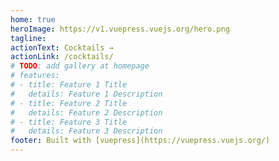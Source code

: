 ```yaml
---
home: true
heroImage: https://v1.vuepress.vuejs.org/hero.png
tagline:
actionText: Cocktails →
actionLink: /cocktails/
# TODO: add gallery at homepage
# features:
# - title: Feature 1 Title
#   details: Feature 1 Description
# - title: Feature 2 Title
#   details: Feature 2 Description
# - title: Feature 3 Title
#   details: Feature 3 Description
footer: Built with [vuepress](https://vuepress.vuejs.org/)
---
```

